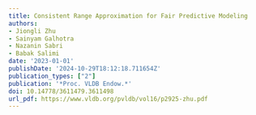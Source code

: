 ```yaml
---
title: Consistent Range Approximation for Fair Predictive Modeling
authors:
- Jiongli Zhu
- Sainyam Galhotra
- Nazanin Sabri
- Babak Salimi
date: '2023-01-01'
publishDate: '2024-10-29T18:12:18.711654Z'
publication_types: ["2"]
publication: '*Proc. VLDB Endow.*'
doi: 10.14778/3611479.3611498
url_pdf: https://www.vldb.org/pvldb/vol16/p2925-zhu.pdf
---
```

